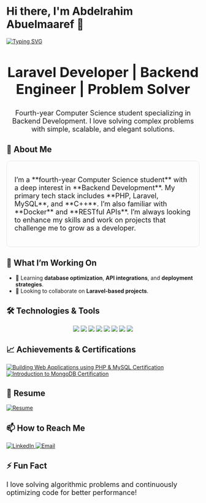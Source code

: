 # Hi there, I'm Abdelrahim Abuelmaaref 👋

[![Typing SVG](https://readme-typing-svg.demolab.com?font=Fira+Code&pause=1000&color=F75C7E&width=435&lines=I'm+a+Laravel+Developer;Backend+Specialist;Passionate+Coder;Eager+Learner&size=28)](https://git.io/typing-svg)

<div align="center">
  <h2 style="font-size: 36px;">Laravel Developer | Backend Engineer | Problem Solver</h2>
  <p style="font-size: 18px;">Fourth-year Computer Science student specializing in Backend Development. I love solving complex problems with simple, scalable, and elegant solutions.</p>
</div>

## 🚀 About Me
<div style="border: 1px solid #e1e4e8; padding: 20px; border-radius: 10px; background-color: transparent;">
  <p style="font-size: 18px;">I’m a **fourth-year Computer Science student** with a deep interest in **Backend Development**. My primary tech stack includes **PHP, Laravel, MySQL**, and **C++**. I’m also familiar with **Docker** and **RESTful APIs**. I’m always looking to enhance my skills and work on projects that challenge me to grow as a developer.</p>
</div>

## 💼 What I’m Working On
- 🌱 Learning **database optimization**, **API integrations**, and **deployment strategies**.
- 🤝 Looking to collaborate on **Laravel-based projects**.

## 🛠️ Technologies & Tools
<p align="center">
  <img src="https://img.shields.io/badge/-PHP-777BB4?style=flat-square&logo=php&logoColor=white" />
  <img src="https://img.shields.io/badge/-Laravel-F55247?style=flat-square&logo=laravel&logoColor=white" />
  <img src="https://img.shields.io/badge/-MySQL-4479A1?style=flat-square&logo=mysql&logoColor=white" />
  <img src="https://img.shields.io/badge/-Docker-2496ED?style=flat-square&logo=docker&logoColor=white" />
  <img src="https://img.shields.io/badge/-C++-00599C?style=flat-square&logo=cplusplus&logoColor=white" />
  <img src="https://img.shields.io/badge/-HTML5-E34F26?style=flat-square&logo=html5&logoColor=white" />
  <img src="https://img.shields.io/badge/-JavaScript-F7DF1E?style=flat-square&logo=javascript&logoColor=black" />
  <img src="https://img.shields.io/badge/-CSS3-1572B6?style=flat-square&logo=css3&logoColor=white" />
</p>

## 📈 Achievements & Certifications
<div align="left">
  <a href="https://drive.google.com/file/d/1YrOWMjL91OpZgoolX90DBjx2Uo1-2qw0/view?usp=drive_link" target="_blank">
    <img src="https://img.shields.io/badge/-Building%20Web%20Applications%20using%20PHP%20%26%20MySQL%20from%20ITI-28A745?style=flat-square&logo=laravel&logoColor=white" alt="Building Web Applications using PHP & MySQL Certification" />
  </a>
  <a href="https://drive.google.com/file/d/1Ys76Se3_XHSx_7ISjKpI8yRw6fBFuAE7/view?usp=drive_link" target="_blank">
    <img src="https://img.shields.io/badge/-Introduction%20to%20MongoDB%20from%20ITI-2496ED?style=flat-square&logo=mongodb&logoColor=white" alt="Introduction to MongoDB Certification" />
  </a>
</div>

## 📂 Resume
<div align="left">
  <a href="https://drive.google.com/file/d/1SA4MZVD-tGwYjI7XdOB3Oc-YyyVZMZWI/view?usp=drive_link" target="_blank">
    <img src="https://img.shields.io/badge/-Resume-000000?style=flat-square&logo=resume&logoColor=white" alt="Resume" />
  </a>
</div>

## 📫 How to Reach Me
<p align="left">
  <a href="https://www.linkedin.com/in/abdelrahim-abuelmaaref-7962052b4/">
    <img src="https://img.shields.io/badge/-LinkedIn-0077B5?style=flat-square&logo=linkedin&logoColor=white" alt="LinkedIn">
  </a>
  <a href="mailto:abdelrahimabuelmaaref@gmail.com">
    <img src="https://img.shields.io/badge/-Email-D14836?style=flat-square&logo=gmail&logoColor=white" alt="Email">
  </a>
</p>

## ⚡ Fun Fact
<p style="font-size: 18px;">I love solving algorithmic problems and continuously optimizing code for better performance!</p>
